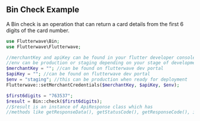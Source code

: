## Bin Check Example
A Bin check is an operation that can return a card details from the first 6 digits of the card number.

```PHP
use Flutterwave\Bin;
use Flutterwave\Flutterwave;

//merchantKey and apiKey can be found in your flutter developer console
//env can be production or staging depending on your stage of development
$merchantKey = ""; //can be found on flutterwave dev portal
$apiKey = ""; //can be found on flutterwave dev portal
$env = "staging"; //this can be production when ready for deployment
Flutterwave::setMerchantCredentials($merchantKey, $apiKey, $env);

$first6digits = "763537";
$result = Bin::check($first6digits);
//$result is an instance of ApiResponse class which has
//methods like getResponseData(), getStatusCode(), getResponseCode(), isSuccessfulResponse()
```
